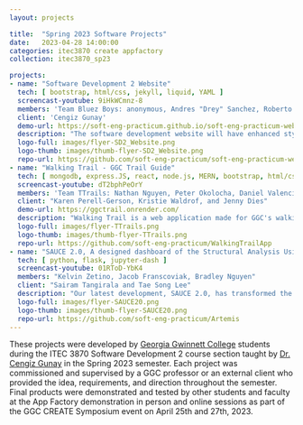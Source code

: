 ```yaml
---
layout: projects

title:  "Spring 2023 Software Projects"
date:   2023-04-28 14:00:00
categories: itec3870 create appfactory
collection: itec3870_sp23

projects:
- name: "Software Development 2 Website"
  tech: [ bootstrap, html/css, jekyll, liquid, YAML ]
  screencast-youtube: 9iHkWCmnz-8
  members: 'Team Bluez Boys: anonymous, Andres "Drey" Sanchez, Roberto Alvarado'
  client: 'Cengiz Gunay'
  demo-url: https://soft-eng-practicum.github.io/soft-eng-practicum-website/
  description: "The software development website will have enhanced styling and usability by improving its appearance. In addition, the website will be updated to provide a better accounting of faculty, students, and technologies involved. Lists will be added that enable users to click and access more detailed information. For example, clicking on a student's name will display a list of all the projects they have worked on. These improvements will enhance the user experience and make the site more user-friendly."
  logo-full: images/flyer-SD2_Website.png
  logo-thumb: images/thumb-flyer-SD2_Website.png
  repo-url: https://github.com/soft-eng-practicum/soft-eng-practicum-website
- name: "Walking Trail - GGC Trail Guide"
  tech: [ mongodb, express.JS, react, node.js, MERN, bootstrap, html/css ]
  screencast-youtube: dT2bphPeOrY
  members: 'Team TTrails: Nathan Nguyen, Peter Okolocha, Daniel Valencia'
  client: "Karen Perell-Gerson, Kristie Waldrof, and Jenny Dies"
  demo-url: https://ggctrail.onrender.com/
  description: "Walking Trail is a web application made for GGC's walking trails: Gold, Green, and Gray. This application will show the path of GGC's trails and various exercises and activities for the selected trail. This application will make it easier for students or faculty to be able to navigate the trail and view certain exercises for a certain area on the trail. With the aid of this application, users will be able to be comfortable following the trail and improve their well being with selected activities from exercise science students . Along with the exercises and activities there will be nutritional facts and information about the biology around them."
  logo-full: images/flyer-TTrails.png
  logo-thumb: images/thumb-flyer-TTrails.png
  repo-url: https://github.com/soft-eng-practicum/WalkingTrailApp
- name: "SAUCE 2.0, A designed dashboard of the Structural Analysis Using Contactless Evaluation"
  tech: [ python, flask, jupyter-dash ]
  screencast-youtube: 01RToD-YbK4
  members: "Kelvin Zetino, Jacob Franscoviak, Bradley Nguyen"
  client: "Sairam Tangirala and Tae Song Lee"
  description: "Our latest development, SAUCE 2.0, has transformed the already impressive Raspberry Pi and Python-based project into a powerful Android Web application, which now boasts an easy-to-use mobile platform, complete with a well-designed dashboard and intuitive user interface. The application allows users to collect data from various sensors such as cameras, temperature, and humidity, and store it seamlessly in the cloud. Our innovative approach includes interactive sliders for data viewing, providing users with an unparalleled on-the-go experience. We have leveraged Flask and Dash packages to create a functional, intuitive dashboard that uses a pioneering machine learning algorithm to detect "cracks" in images and tag high-probability images for easy analysis. The new mobile-tablet application is designed to provide new and exciting user interface experiences for the physics department and NASA projects. SAUCE 2.0 is the ideal solution for those seeking a modern, user-friendly approach to structural analysis."
  logo-full: images/flyer-SAUCE20.png
  logo-thumb: images/thumb-flyer-SAUCE20.png
  repo-url: https://github.com/soft-eng-practicum/Artemis
---
```


These projects were developed by [Georgia Gwinnett College][ggc]
students during the ITEC 3870 Software Development 2 course section
taught by [Dr. Cengiz Gunay][gunay-ggc] in the Spring 2023
semester. Each project was commissioned and supervised by a GGC
professor or an external client who provided the idea, requirements,
and direction throughout the semester. Final products were
demonstrated and tested by other students and faculty at the App
Factory demonstration in person and online sessions as part of the GGC
CREATE Symposium event on April 25th and 27th, 2023.
	
[ggc]:		http://www.ggc.edu
[gunay-ggc]: 	http://www.ggc.edu/about-ggc/directory/cengiz-gunay
[doloc-ggc]: 	http://www.ggc.edu/about-ggc/directory/anca-doloc-mihu

